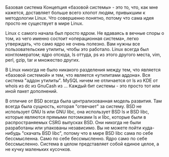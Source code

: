 Базовая система
Концепция «базовой системы» - это то, что, как мне кажется, доставляет больше всего хлопот людям, привыкшим к методологии Linux. Что совершенно понятно, потому что сама идея просто не существует в мире Linux.

Linux с самого начала был просто ядром. Не вдаваясь в вечные споры о том, из чего именно состоит «операционная система», легко утверждать, что само ядро ​​не очень полезно. Вам нужны все пользовательские утилиты, чтобы это работало. Linux всегда был конгломератом; ядро отсюда, ls оттуда, ps из этого другого места, vim, perl, gzip, tar и множество других.

В Linux никогда не было никакого разделения между тем, что является «базовой системой» и тем, что является «утилитами аддона». Вся система "аддон утилиты". MySQL ничем не отличается от ls из KDE от whois из dc из GnuCash из ... Каждый бит системы - это просто тот или иной пакет дополнений.

В отличие от BSD всегда была централизованная модель развития. Там всегда была сущность, которая "отвечает" за систему. BSD не использует GNU ls или GNU libc, она использует BSD ls и BSD libc, которые являются прямыми потомками ls и libc, которые были в распространяемых CSRG выпусках BSD. Они никогда не были разработаны или упакованы независимо. Вы не можете пойти куда-нибудь "скачать BSD libc", потому что в мире BSD libc сама по себе бессмысленна. Само по себе бессмысленно. Ядро само по себе бессмысленно. Система в целом представляет собой единое целое, а не кучку маленьких кусочков.
